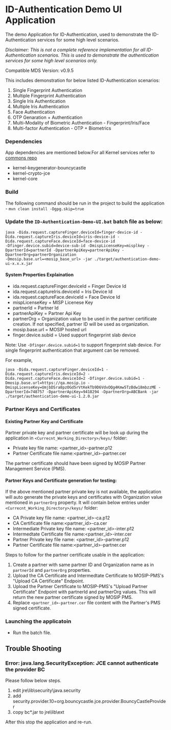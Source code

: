 # ID-Authentication Demo UI Application
The demo Application for ID-Authentication, used to demonstrate the ID-Authentication services for some high level scenarios.

*Disclaimer: This is not a complete reference implementation for all ID-Authentication scenarios. This is used to demonstrate the authentication services for some high level scenarios only.*

Compatible MDS Version: v0.9.5

This includes demonstration for below listed ID-Authentication scenarios:
1. Single Fingerprint Authentication
2. Multiple Fingerprint Authentication
3. Single Iris Authentication
4. Multiple Iris Authentication
5. Face Authentication
6. OTP Genaration + Authentication
7. Multi-Modality of Biometric Authentication - Fingerprint/Iris/Face
8. Multi-factor Authentication - OTP + Biometrics

### Dependencies
App dependencies are mentioned below.For all Kernel services refer to [commons repo](https://github.com/mosip/commons)
* kernel-keygenerator-bouncycastle
* kernel-crypto-jce
* kernel-core

### Build
The following command should be run in the project to build the application - 
`mvn clean install -Dgpg.skip=true`


### Update the `ID-Authentication-Demo-UI.bat` batch file as below:
```
java -Dida.request.captureFinger.deviceId=finger-device-id -Dida.request.captureIris.deviceId=iris-device-id -Dida.request.captureFace.deviceId=face-device-id 
-Dfinger.device.subid=device-sub-id -DmispLicenseKey=misplkey -DpartnerId=partnerId -DpartnerApiKey=partnerApiKey -DpartnerOrg=partnerOrganization
-Dmosip.base.url=<mosip_base_url> -jar ./target/authentication-demo-ui-x.x.x.jar
```

#### System Properties Explaination
* ida.request.captureFinger.deviceId = Finger Device Id
* ida.request.captureIris.deviceId = Iris Device Id
* ida.request.captureFace.deviceId = Face Device Id
* mispLicenseKey = MISP Licenese Key 
* partnerId = Partner Id
* partnerApiKey = Partner Api Key
* partnerOrg = Organization value to be used in the partner certificate creation. If not specified, partner ID will be used as organization.
* mosip.base.url = MOSIP hosted url
* finger.device.subid = Used support fingerprint slab device

Note: Use `-Dfinger.device.subid=1` to support fingerprint slab device. For single fingerprint authentication that argument can be removed.

For example,
```
java -Dida.request.captureFinger.deviceId=1 -Dida.request.captureIris.deviceId=2 -Dida.request.captureFace.deviceId=2 -Dfinger.device.subid=1 -Dmosip.base.url=https://qa.mosip.io -DmispLicenseKey=UmjbDSra8pzOGd5rVtKekTb9D6VdvOQg4Kmw5TzBdw18mbzzME -DpartnerId=748757 -DpartnerApiKey=9418294 -DpartnerOrg=ABCBank -jar ./target/authentication-demo-ui-1.2.0.jar
```

### Partner Keys and Certificates
#### Existing Partner Key and Certificate
Partner private key and partner certificate will be look up during the application in `<Currecnt_Working_Directory>/keys/` folder:
* Private key file name: <partner_id>-partner.p12
* Partner Certificate file name:<partner_id>-partner.cer

The partner certificate should have been signed by MOSIP Partner Management Service (PMS).

#### Partner Keys and Certificate generation for testing:
If the above mentioned partner private key is not available, the application will auto generate the private keys and certificates with Organization value mentioned in `partnerOrg` property. It will contain below entries under `<Currecnt_Working_Directory>/keys/` folder:

* CA Private key file name: <partner_id>-ca.p12
* CA Certificate file name:<partner_id>-ca.cer
* Intermediate Private key file name: <partner_id>-inter.p12
* Intermedtate Certificate file name:<partner_id>-inter.cer
* Partner Private key file name: <partner_id>-partner.p12
* Partner Certificate file name:<partner_id>-partner.cer

Steps to follow for the partner certificate usable in the application:

1. Create a partner with same partner ID and Organization name as in `partnerId` and `partnerOrg` properties.
2. Upload the CA Certificate and Intermedtate Certificate to MOSIP-PMS's "Upload CA Certificate" Endpoint.
3. Upload the Partner Certificate to MOSIP-PMS's "Upload Partner Certificate" Endpoint with partnerId and partnerOrg values. This will return the new partner certificate signed by MOSIP PMS.
4. Replace `<partner_id>-partner.cer` file content with the Partner's PMS signed certificate.


### Launching the applicatoin
* Run the batch file.


## Trouble Shooting
### Error: java.lang.SecurityException: JCE cannot authenticate the provider BC
 Please follow below steps.
1.  edit jre\lib\security\java.security
2.  add security.provider.10=org.bouncycastle.jce.provider.BouncyCastleProvider
3.  copy bc*.jar to jre\lib\ext

After this stop the application and re-run.
